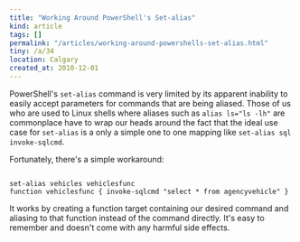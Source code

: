 ```yaml
---
title: "Working Around PowerShell's Set-alias"
kind: article
tags: []
permalink: "/articles/working-around-powershells-set-alias.html"
tiny: /a/34
location: Calgary
created_at: 2010-12-01
---
```


PowerShell's `set-alias` command is very limited by its apparent inability to easily accept parameters for commands that are being aliased. Those of us who are used to Linux shells where aliases such as `alias ls="ls -lh"` are commonplace have to wrap our heads around the fact that the ideal use case for `set-alias` is a only a simple one to one mapping like `set-alias sql invoke-sqlcmd`.

Fortunately, there's a simple workaround:

<code lang="ruby">
set-alias vehicles vehiclesfunc
function vehiclesfunc { invoke-sqlcmd "select * from agencyvehicle" }
</code>

It works by creating a function target containing our desired command and aliasing to that function instead of the command directly. It's easy to remember and doesn't come with any harmful side effects.
